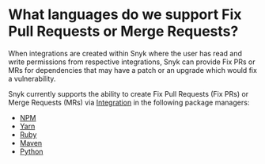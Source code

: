 # What languages do we support Fix Pull Requests or Merge Requests?

When integrations are created within Snyk where the user has read and write permissions from respective integrations, Snyk can provide Fix PRs or MRs for dependencies that may have a patch or an upgrade which would fix a vulnerability.

Snyk currently supports the ability to create Fix Pull Requests \(Fix PRs\) or Merge Requests \(MRs\) via [Integration](https://docs.snyk.io/integrations) in the following package managers:

* [NPM](https://docs.snyk.io/snyk-open-source/language-and-package-manager-support/snyk-for-javascript)
* [Yarn](https://docs.snyk.io/snyk-open-source/language-and-package-manager-support/snyk-for-javascript)
* [Ruby](https://docs.snyk.io/snyk-open-source/language-and-package-manager-support/snyk-for-ruby)
* [Maven](https://support.snyk.io/hc/en-us/articles/360003817357-Snyk-for-Java-Gradle-Maven-)
* [Python](https://docs.snyk.io/snyk-open-source/language-and-package-manager-support/snyk-for-python)



